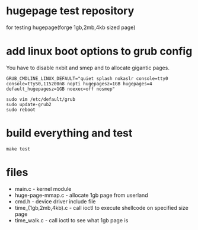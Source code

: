# hugepage test repository
for testing hugepage(forge 1gb,2mb,4kb sized page)

# add linux boot options to grub config
You have to disable nxbit and smep and to allocate gigantic pages.
```
GRUB_CMDLINE_LINUX_DEFAULT="quiet splash nokaslr console=tty0 console=ttyS0,115200n8 nopti hugepagesz=1GB hugepages=4 default_hugepagesz=1GB noexec=off nosmep"
```

```
sudo vim /etc/default/grub
sudo update-grub2
sudo reboot
```

# build everything and test
```
make test
```

# files
* main.c - kernel module
* huge-page-mmap.c - allocate 1gb page from userland
* cmd.h - device driver include file
* time_(1gb,2mb,4kb).c - call ioctl to execute shellcode on specified size page
* time_walk.c - call ioctl to see what 1gb page is